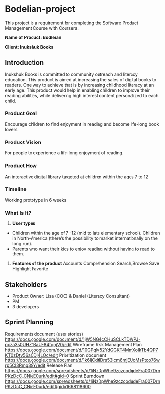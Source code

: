 # Bodelian-project
This project is a requirement for completing the Software Product Management Course with Coursera.

**Name of Product: Bodleian** 

**Client: Inukshuk Books**

## ****Introduction****
Inukshuk Books is committed to community outreach and literacy education. This product is aimed at increasing the sales of digital books to readers. One way to achieve that is by increasing childhood literacy at an early age. This product would help in enabling children to improve their reading abilities, while delivering high interest content personalized to each child.

### **Product Goal**
Encourage children to find enjoyment in reading and become life-long book lovers

### **Product Vision**
For people to experience a life-long enjoyment of reading.

### **Product How**
An interactive digital library targeted at children within the ages 7 to 12 

### **Timeline**
Working prototype in 6 weeks

### **What Is It?**
1. **User types**
- Children within the age of 7 -12 (mid to late elementary school). Children in North-America (there’s the possibility to market internationally on the long run).
- Parents who want their kids to enjoy reading without having to read to them.
  
1. **Features of the product**
Accounts
Comprehension
Search/Browse
Save
Highlight
Favorite

## **Stakeholders**
- Product Owner: Lisa (COO) & Daniel (Literacy Consultant)
- PM
- 3 developers

## **Sprint Planning**
Requirements document (user stories)  https://docs.google.com/document/d/1jW5NG4cCHuSCLkTDWPJ-pxza3s0UHZ1BaU-84fqnjV0/edit 
Wireframe 
Risk Management Plan  https://docs.google.com/document/d/10GPqM52YdGGKT4MmXoIkTb4QP7KT0zDtv56aCDj4LOc/edit 
Prioritization document  https://docs.google.com/document/d/1k6IjCdtIDrs53icm6mjEUoMsPtco76wrp5Cl3Rmg39Y/edit 
Release Plan   https://docs.google.com/spreadsheets/d/1iNzDpWhe9zczcodqdeFra007DrnPKzDcC_CNieE0urk/edit#gid=0 
Sprint Burndown  https://docs.google.com/spreadsheets/d/1iNzDpWhe9zczcodqdeFra007DrnPKzDcC_CNieE0urk/edit#gid=1668118600 
